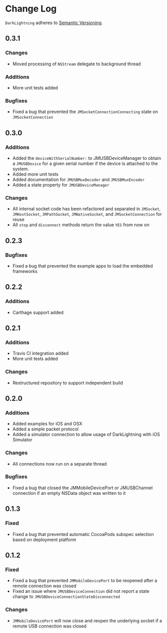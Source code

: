 # Change Log

`DarkLightning` adheres to [Semantic Versioning](http://semver.org/).

## 0.3.1

### Changes

* Moved processing of `NSStream` delegate to background thread

### Additions

* More unit tests added

### Bugfixes

* Fixed a bug that prevented the `JMSocketConnectionConnecting` state on `JMSocketConnection`

## 0.3.0

### Additions

* Added the `deviceWithSerialNumber:` to JMUSBDeviceManager to obtain a `JMUSBDevice` for a given serial number if the device is attached to the system.
* Added more unit tests
* Added documentation for `JMUSBMuxDecoder` and `JMUSBMuxEncoder`
* Added a state property for `JMUSBDeviceManager`

### Changes

* All internal socket code has been refactored and separated in `JMSocket`, `JMHostSocket`, `JMPathSocket`, `JMNativeSocket`, and `JMSocketConnection` for reuse
* All `stop` and `disconnect` methods return the value `YES` from now on

## 0.2.3

### Bugfixes

* Fixed a bug that prevented the example apps to load the embedded frameworks

## 0.2.2

### Additions

* Carthage support added

## 0.2.1

### Additions

* Travis CI integration added
* More unit tests added

### Changes

* Restructured repository to support independent build

## 0.2.0

### Additions

* Added examples for iOS and OSX
* Added a simple packet protocol
* Added a simulator connection to allow usage of DarkLightning with iOS Simulator

### Changes

* All connections now run on a separate thread

### Bugfixes

* Fixed a bug that closed the JMMobileDevicePort or JMUSBChannel connection if an empty NSData object was written to it

## 0.1.3

### Fixed

* Fixed a bug that prevented automatic CocoaPods subspec selection based on deployment platform

## 0.1.2

### Fixed

* Fixed a bug that prevented `JMMobileDevicePort` to be reopened after a remote connection was closed
* Fixed an issue where `JMUSBDeviceConnection` did not report a state change to `JMUSBDeviceConnectionStateDisconnected`

### Changes

* `JMMobileDevicePort` will now close and reopen the underlying socket if a remote USB connection was closed